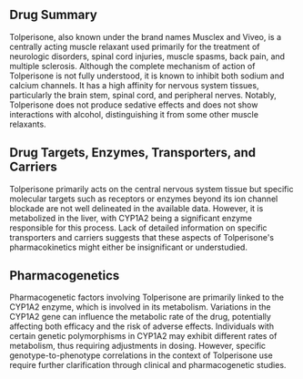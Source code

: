 ## Drug Summary
Tolperisone, also known under the brand names Musclex and Viveo, is a centrally acting muscle relaxant used primarily for the treatment of neurologic disorders, spinal cord injuries, muscle spasms, back pain, and multiple sclerosis. Although the complete mechanism of action of Tolperisone is not fully understood, it is known to inhibit both sodium and calcium channels. It has a high affinity for nervous system tissues, particularly the brain stem, spinal cord, and peripheral nerves. Notably, Tolperisone does not produce sedative effects and does not show interactions with alcohol, distinguishing it from some other muscle relaxants.

## Drug Targets, Enzymes, Transporters, and Carriers
Tolperisone primarily acts on the central nervous system tissue but specific molecular targets such as receptors or enzymes beyond its ion channel blockade are not well delineated in the available data. However, it is metabolized in the liver, with CYP1A2 being a significant enzyme responsible for this process. Lack of detailed information on specific transporters and carriers suggests that these aspects of Tolperisone's pharmacokinetics might either be insignificant or understudied.

## Pharmacogenetics
Pharmacogenetic factors involving Tolperisone are primarily linked to the CYP1A2 enzyme, which is involved in its metabolism. Variations in the CYP1A2 gene can influence the metabolic rate of the drug, potentially affecting both efficacy and the risk of adverse effects. Individuals with certain genetic polymorphisms in CYP1A2 may exhibit different rates of metabolism, thus requiring adjustments in dosing. However, specific genotype-to-phenotype correlations in the context of Tolperisone use require further clarification through clinical and pharmacogenetic studies.